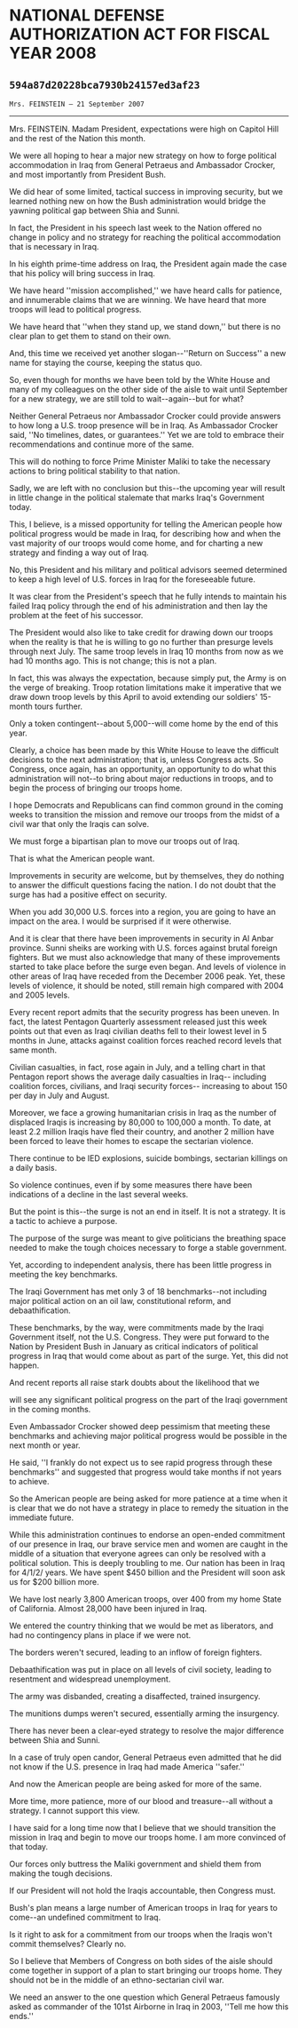# NATIONAL DEFENSE AUTHORIZATION ACT FOR FISCAL YEAR 2008
## `594a87d20228bca7930b24157ed3af23`
`Mrs. FEINSTEIN — 21 September 2007`

---


Mrs. FEINSTEIN. Madam President, expectations were high on Capitol 
Hill and the rest of the Nation this month.

We were all hoping to hear a major new strategy on how to forge 
political accommodation in Iraq from General Petraeus and Ambassador 
Crocker, and most importantly from President Bush.

We did hear of some limited, tactical success in improving security, 
but we learned nothing new on how the Bush administration would bridge 
the yawning political gap between Shia and Sunni.

In fact, the President in his speech last week to the Nation offered 
no change in policy and no strategy for reaching the political 
accommodation that is necessary in Iraq.

In his eighth prime-time address on Iraq, the President again made 
the case that his policy will bring success in Iraq.

We have heard ''mission accomplished,'' we have heard calls for 
patience, and innumerable claims that we are winning. We have heard 
that more troops will lead to political progress.

We have heard that ''when they stand up, we stand down,'' but there 
is no clear plan to get them to stand on their own.

And, this time we received yet another slogan--''Return on Success'' 
a new name for staying the course, keeping the status quo.

So, even though for months we have been told by the White House and 
many of my colleagues on the other side of the aisle to wait until 
September for a new strategy, we are still told to wait--again--but for 
what?

Neither General Petraeus nor Ambassador Crocker could provide answers 
to how long a U.S. troop presence will be in Iraq. As Ambassador 
Crocker said, ''No timelines, dates, or guarantees.'' Yet we are told 
to embrace their recommendations and continue more of the same.

This will do nothing to force Prime Minister Maliki to take the 
necessary actions to bring political stability to that nation.

Sadly, we are left with no conclusion but this--the upcoming year 
will result in little change in the political stalemate that marks 
Iraq's Government today.

This, I believe, is a missed opportunity for telling the American 
people how political progress would be made in Iraq, for describing how 
and when the vast majority of our troops would come home, and for 
charting a new strategy and finding a way out of Iraq.

No, this President and his military and political advisors seemed 
determined to keep a high level of U.S. forces in Iraq for the 
foreseeable future.

It was clear from the President's speech that he fully intends to 
maintain his failed Iraq policy through the end of his administration 
and then lay the problem at the feet of his successor.

The President would also like to take credit for drawing down our 
troops when the reality is that he is willing to go no further than 
presurge levels through next July. The same troop levels in Iraq 10 
months from now as we had 10 months ago. This is not change; this is 
not a plan.

In fact, this was always the expectation, because simply put, the 
Army is on the verge of breaking. Troop rotation limitations make it 
imperative that we draw down troop levels by this April to avoid 
extending our soldiers' 15-month tours further.

Only a token contingent--about 5,000--will come home by the end of 
this year.

Clearly, a choice has been made by this White House to leave the 
difficult decisions to the next administration; that is, unless 
Congress acts. So Congress, once again, has an opportunity, an 
opportunity to do what this administration will not--to bring about 
major reductions in troops, and to begin the process of bringing our 
troops home.

I hope Democrats and Republicans can find common ground in the coming 
weeks to transition the mission and remove our troops from the midst of 
a civil war that only the Iraqis can solve.

We must forge a bipartisan plan to move our troops out of Iraq.

That is what the American people want.

Improvements in security are welcome, but by themselves, they do 
nothing to answer the difficult questions facing the nation. I do not 
doubt that the surge has had a positive effect on security.

When you add 30,000 U.S. forces into a region, you are going to have 
an impact on the area. I would be surprised if it were otherwise.

And it is clear that there have been improvements in security in Al 
Anbar province. Sunni sheiks are working with U.S. forces against 
brutal foreign fighters. But we must also acknowledge that many of 
these improvements started to take place before the surge even began. 
And levels of violence in other areas of Iraq have receded from the 
December 2006 peak. Yet, these levels of violence, it should be noted, 
still remain high compared with 2004 and 2005 levels.

Every recent report admits that the security progress has been 
uneven. In fact, the latest Pentagon Quarterly assessment released just 
this week points out that even as Iraqi civilian deaths fell to their 
lowest level in 5 months in June, attacks against coalition forces 
reached record levels that same month.

Civilian casualties, in fact, rose again in July, and a telling chart 
in that Pentagon report shows the average daily casualties in Iraq--
including coalition forces, civilians, and Iraqi security forces--
increasing to about 150 per day in July and August.

Moreover, we face a growing humanitarian crisis in Iraq as the number 
of displaced Iraqis is increasing by 80,000 to 100,000 a month. To 
date, at least 2.2 million Iraqis have fled their country, and another 
2 million have been forced to leave their homes to escape the sectarian 
violence.

There continue to be IED explosions, suicide bombings, sectarian 
killings on a daily basis.

So violence continues, even if by some measures there have been 
indications of a decline in the last several weeks.

But the point is this--the surge is not an end in itself. It is not a 
strategy. It is a tactic to achieve a purpose.

The purpose of the surge was meant to give politicians the breathing 
space needed to make the tough choices necessary to forge a stable 
government.

Yet, according to independent analysis, there has been little 
progress in meeting the key benchmarks.

The Iraqi Government has met only 3 of 18 benchmarks--not including 
major political action on an oil law, constitutional reform, and 
debaathification.

These benchmarks, by the way, were commitments made by the Iraqi 
Government itself, not the U.S. Congress. They were put forward to the 
Nation by President Bush in January as critical indicators of political 
progress in Iraq that would come about as part of the surge. Yet, this 
did not happen.

And recent reports all raise stark doubts about the likelihood that 
we


will see any significant political progress on the part of the Iraqi 
government in the coming months.

Even Ambassador Crocker showed deep pessimism that meeting these 
benchmarks and achieving major political progress would be possible in 
the next month or year.

He said, ''I frankly do not expect us to see rapid progress through 
these benchmarks'' and suggested that progress would take months if not 
years to achieve.

So the American people are being asked for more patience at a time 
when it is clear that we do not have a strategy in place to remedy the 
situation in the immediate future.

While this administration continues to endorse an open-ended 
commitment of our presence in Iraq, our brave service men and women are 
caught in the middle of a situation that everyone agrees can only be 
resolved with a political solution. This is deeply troubling to me. Our 
nation has been in Iraq for 4/1/2/ years. We have spent $450 billion 
and the President will soon ask us for $200 billion more.

We have lost nearly 3,800 American troops, over 400 from my home 
State of California. Almost 28,000 have been injured in Iraq.

We entered the country thinking that we would be met as liberators, 
and had no contingency plans in place if we were not.

The borders weren't secured, leading to an inflow of foreign 
fighters.

Debaathification was put in place on all levels of civil society, 
leading to resentment and widespread unemployment.

The army was disbanded, creating a disaffected, trained insurgency.

The munitions dumps weren't secured, essentially arming the 
insurgency.

There has never been a clear-eyed strategy to resolve the major 
difference between Shia and Sunni.

In a case of truly open candor, General Petraeus even admitted that 
he did not know if the U.S. presence in Iraq had made America 
''safer.''

And now the American people are being asked for more of the same.

More time, more patience, more of our blood and treasure--all without 
a strategy. I cannot support this view.

I have said for a long time now that I believe that we should 
transition the mission in Iraq and begin to move our troops home. I am 
more convinced of that today.

Our forces only buttress the Maliki government and shield them from 
making the tough decisions.

If our President will not hold the Iraqis accountable, then Congress 
must.

Bush's plan means a large number of American troops in Iraq for years 
to come--an undefined commitment to Iraq.

Is it right to ask for a commitment from our troops when the Iraqis 
won't commit themselves? Clearly no.

So I believe that Members of Congress on both sides of the aisle 
should come together in support of a plan to start bringing our troops 
home. They should not be in the middle of an ethno-sectarian civil war.

We need an answer to the one question which General Petraeus famously 
asked as commander of the 101st Airborne in Iraq in 2003, ''Tell me how 
this ends.''